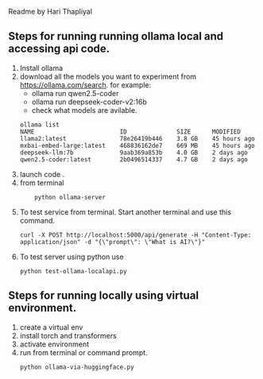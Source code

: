 Readme by Hari Thapliyal

## Steps for running running ollama local and accessing api code.
1. Install ollama
2. download all the models you want to experiment from https://ollama.com/search. for example: 
	- ollama run qwen2.5-coder
	- ollama run deepseek-coder-v2:16b
	- check what models are avilable.
	```
	ollama list
	NAME                        ID              SIZE      MODIFIED
	llama2:latest               78e26419b446    3.8 GB    45 hours ago
	mxbai-embed-large:latest    468836162de7    669 MB    45 hours ago
	deepseek-llm:7b             9aab369a853b    4.0 GB    2 days ago
	qwen2.5-coder:latest        2b0496514337    4.7 GB    2 days ago
	```
3. launch code .
4. from terminal 
	```
		python ollama-server
	```
5. To test service from terminal. Start another terminal and use this command.
	```
	curl -X POST http://localhost:5000/api/generate -H "Content-Type: application/json" -d "{\"prompt\": \"What is AI?\"}"
	```
6. To test server using python use 
	```
	python test-ollama-localapi.py
	```
	
## Steps for running locally using virtual environment.
1. create a virtual env 
2. install torch and transformers
3. activate environment
4. run from terminal or command prompt.
	```
	python ollama-via-huggingface.py
	```